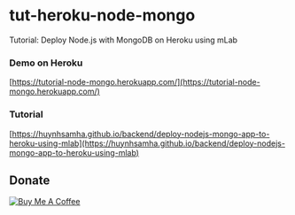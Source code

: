 # tut-heroku-node-mongo

Tutorial: Deploy Node.js with MongoDB on Heroku using mLab


### Demo on Heroku
[https://tutorial-node-mongo.herokuapp.com/](https://tutorial-node-mongo.herokuapp.com/)

### Tutorial 
[https://huynhsamha.github.io/backend/deploy-nodejs-mongo-app-to-heroku-using-mlab](https://huynhsamha.github.io/backend/deploy-nodejs-mongo-app-to-heroku-using-mlab)

## Donate

<a href="https://www.buymeacoffee.com/harisk" target="_blank"><img src="https://www.buymeacoffee.com/assets/img/custom_images/orange_img.png" alt="Buy Me A Coffee" style="height: auto !important;width: auto !important;" ></a>
